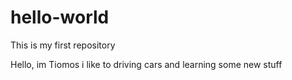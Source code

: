 # hello-world
This is my first repository

Hello, im Tiomos i like to driving cars and learning some new stuff
